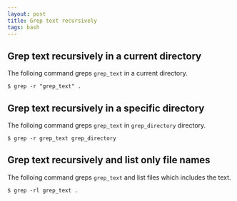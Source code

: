 ```yaml
---
layout: post
title: Grep text recursively
tags: bash
---
```


## Grep text recursively in a current directory

The folloing command greps `grep_text` in a current directory.

```console
$ grep -r "grep_text" .
```

## Grep text recursively in a specific directory

The folloing command greps `grep_text` in `grep_directory` directory.

```console
$ grep -r grep_text grep_directory
```

## Grep text recursively and list only file names

The folloing command greps `grep_text` and list files which includes the text.

```console
$ grep -rl grep_text .
```
